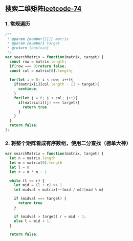 ## 搜索二维矩阵[leetcode-74](https://leetcode-cn.com/problems/search-a-2d-matrix/)


### 1. 常规遍历
```js
/**
 * @param {number[][]} matrix
 * @param {number} target
 * @return {boolean}
 */
var searchMatrix = function(matrix, target) {
  const row = matrix.length;
  if(row === 0)return false;
  const col = matrix[0].length;
  
  for(let i = 0; i < row; i++){
    if(matrix[i][col.length - 1] > target){
      continue;
    }
    for(let j = 0; j < col; j++){
      if(matrix[i][j] === target){
        return true
      }
    }
  }
  return false;
};
```

### 2. 将整个矩阵看成有序数组，使用二分查找（榜单大神）
```js
var searchMatrix = function(matrix, target) {
  let n = matrix.length
  let m = matrix[0].length
  let l = 0
  let r = m * n - 1

  while (l <= r) {
    let mid = (l + r) >> 1
    let midval = matrix[~~(mid / m)][mid % m]

    if (midval === target) {
      return true
    }

    if (midval > target) r = mid - 1;
    else l = mid + 1;
  }

  return false;
```